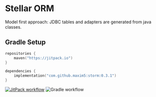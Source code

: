 # Stellar ORM

Model first approach: JDBC tables and adapters are generated from java classes.

## Gradle Setup

```kotlin
repositories {
    maven("https://jitpack.io")
}

dependencies {
    implementation("com.github.maxim5:storm:0.3.1")
}
```

[![JitPack workflow](https://jitpack.io/v/maxim5/storm.svg)](https://jitpack.io/#maxim5/storm)
![Gradle workflow](https://github.com/maxim5/storm/actions/workflows/gradle.yml/badge.svg)
